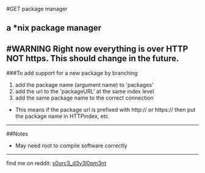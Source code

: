 #GET package manager
## a *nix package manager

#WARNING
Right now everything is over HTTP NOT https.  This should change in the future.
-----

###To add support for a new package by branching
1. add the package name (argument name) to 'packages'
2. add the url to the 'packageURL' at the same index level
3. add the same package name to the correct connection

* This means if the package url is prefixed with http:// or https:// then put the package name in HTTPindex, etc

--------------
##Notes

* May need root to compile software correctly

-----------------


find me on reddit: [s0urc3_d3v3l0pm3nt](https://www.reddit.com/user/s0urc3_d3v3l0pm3nt)



